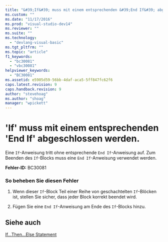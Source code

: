 ```yaml
---
title: "&#39;If&#39; muss mit einem entsprechenden &#39;End If&#39; abgeschlossen werden. | Microsoft Docs"
ms.custom: ""
ms.date: "11/17/2016"
ms.prod: "visual-studio-dev14"
ms.reviewer: ""
ms.suite: ""
ms.technology: 
  - "devlang-visual-basic"
ms.tgt_pltfrm: ""
ms.topic: "article"
f1_keywords: 
  - "bc30081"
  - "vbc30081"
helpviewer_keywords: 
  - "BC30081"
ms.assetid: e5905d59-56bb-4daf-aca5-5ff847fc62f6
caps.latest.revision: 9
caps.handback.revision: 9
author: "stevehoag"
ms.author: "shoag"
manager: "wpickett"
---
```

# &#39;If&#39; muss mit einem entsprechenden &#39;End If&#39; abgeschlossen werden.
Eine `If`\-Anweisung tritt ohne entsprechende `End If`\-Anweisung auf. Zum Beenden des `If`\-Blocks muss eine `End If`\-Anweisung verwendet werden.  
  
 **Fehler\-ID:** BC30081  
  
### So beheben Sie diesen Fehler  
  
1.  Wenn dieser `If`\-Block Teil einer Reihe von geschachtelten `If`\-Blöcken ist, stellen Sie sicher, dass jeder Block korrekt beendet wird.  
  
2.  Fügen Sie eine `End If`\-Anweisung am Ende des `If`\-Blocks hinzu.  
  
## Siehe auch  
 [If...Then...Else Statement](../../visual-basic/language-reference/statements/if-then-else-statement.md)
